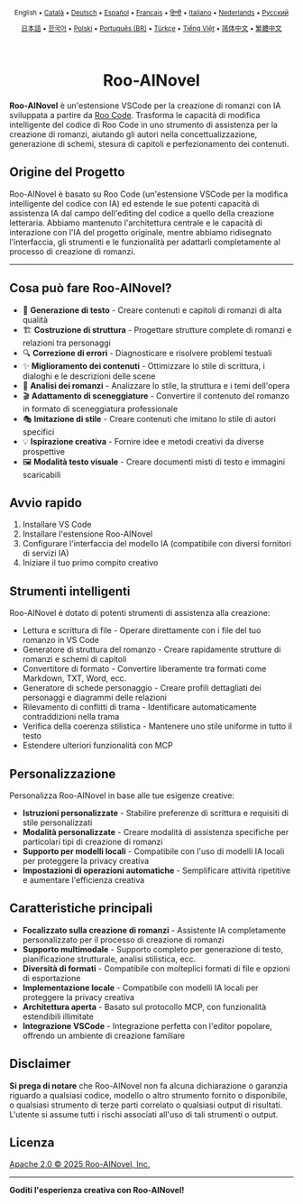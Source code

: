 <div align="center">
<sub>

English • [Català](locales/ca/README.md) • [Deutsch](locales/de/README.md) • [Español](locales/es/README.md) • [Français](locales/fr/README.md) • [हिन्दी](locales/hi/README.md) • [Italiano](locales/it/README.md) • [Nederlands](locales/nl/README.md) • [Русский](locales/ru/README.md)

</sub>
<sub>

[日本語](locales/ja/README.md) • [한국어](locales/ko/README.md) • [Polski](locales/pl/README.md) • [Português (BR)](locales/pt-BR/README.md) • [Türkçe](locales/tr/README.md) • [Tiếng Việt](locales/vi/README.md) • [简体中文](locales/zh-CN/README.md) • [繁體中文](locales/zh-TW/README.md)

</sub>
</div>
<br>
<div align="center">
  <h1>Roo-AINovel</h1>
</div>

**Roo-AINovel** è un'estensione VSCode per la creazione di romanzi con IA sviluppata a partire da [Roo Code](https://github.com/RooCodeInc/Roo-Code). Trasforma le capacità di modifica intelligente del codice di Roo Code in uno strumento di assistenza per la creazione di romanzi, aiutando gli autori nella concettualizzazione, generazione di schemi, stesura di capitoli e perfezionamento dei contenuti.

## Origine del Progetto

Roo-AINovel è basato su Roo Code (un'estensione VSCode per la modifica intelligente del codice con IA) ed estende le sue potenti capacità di assistenza IA dal campo dell'editing del codice a quello della creazione letteraria. Abbiamo mantenuto l'architettura centrale e le capacità di interazione con l'IA del progetto originale, mentre abbiamo ridisegnato l'interfaccia, gli strumenti e le funzionalità per adattarli completamente al processo di creazione di romanzi.

---

## Cosa può fare Roo-AINovel?

- 📝 **Generazione di testo** - Creare contenuti e capitoli di romanzi di alta qualità
- 🏗️ **Costruzione di struttura** - Progettare strutture complete di romanzi e relazioni tra personaggi
- 🔍 **Correzione di errori** - Diagnosticare e risolvere problemi testuali
- ✨ **Miglioramento dei contenuti** - Ottimizzare lo stile di scrittura, i dialoghi e le descrizioni delle scene
- 🔬 **Analisi dei romanzi** - Analizzare lo stile, la struttura e i temi dell'opera
- 🎬 **Adattamento di sceneggiature** - Convertire il contenuto del romanzo in formato di sceneggiatura professionale
- 🎭 **Imitazione di stile** - Creare contenuti che imitano lo stile di autori specifici
- 💡 **Ispirazione creativa** - Fornire idee e metodi creativi da diverse prospettive
- 🖼️ **Modalità testo visuale** - Creare documenti misti di testo e immagini scaricabili

## Avvio rapido

1. Installare VS Code
2. Installare l'estensione Roo-AINovel
3. Configurare l'interfaccia del modello IA (compatibile con diversi fornitori di servizi IA)
4. Iniziare il tuo primo compito creativo

## Strumenti intelligenti

Roo-AINovel è dotato di potenti strumenti di assistenza alla creazione:

- Lettura e scrittura di file - Operare direttamente con i file del tuo romanzo in VS Code
- Generatore di struttura del romanzo - Creare rapidamente strutture di romanzi e schemi di capitoli
- Convertitore di formato - Convertire liberamente tra formati come Markdown, TXT, Word, ecc.
- Generatore di schede personaggio - Creare profili dettagliati dei personaggi e diagrammi delle relazioni
- Rilevamento di conflitti di trama - Identificare automaticamente contraddizioni nella trama
- Verifica della coerenza stilistica - Mantenere uno stile uniforme in tutto il testo
- Estendere ulteriori funzionalità con MCP

## Personalizzazione

Personalizza Roo-AINovel in base alle tue esigenze creative:

- **Istruzioni personalizzate** - Stabilire preferenze di scrittura e requisiti di stile personalizzati
- **Modalità personalizzate** - Creare modalità di assistenza specifiche per particolari tipi di creazione di romanzi
- **Supporto per modelli locali** - Compatibile con l'uso di modelli IA locali per proteggere la privacy creativa
- **Impostazioni di operazioni automatiche** - Semplificare attività ripetitive e aumentare l'efficienza creativa

## Caratteristiche principali

- **Focalizzato sulla creazione di romanzi** - Assistente IA completamente personalizzato per il processo di creazione di romanzi
- **Supporto multimodale** - Supporto completo per generazione di testo, pianificazione strutturale, analisi stilistica, ecc.
- **Diversità di formati** - Compatibile con molteplici formati di file e opzioni di esportazione
- **Implementazione locale** - Compatibile con modelli IA locali per proteggere la privacy creativa
- **Architettura aperta** - Basato sul protocollo MCP, con funzionalità estendibili illimitate
- **Integrazione VSCode** - Integrazione perfetta con l'editor popolare, offrendo un ambiente di creazione familiare

## Disclaimer

**Si prega di notare** che Roo-AINovel non fa alcuna dichiarazione o garanzia riguardo a qualsiasi codice, modello o altro strumento fornito o disponibile, o qualsiasi strumento di terze parti correlato o qualsiasi output di risultati. L'utente si assume tutti i rischi associati all'uso di tali strumenti o output.

## Licenza

[Apache 2.0 © 2025 Roo-AINovel, Inc.](./LICENSE)

---

**Goditi l'esperienza creativa con Roo-AINovel!** 